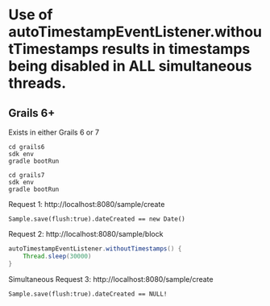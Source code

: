 # Use of autoTimestampEventListener.withoutTimestamps results in timestamps being disabled in ALL simultaneous threads.
## Grails 6+

Exists in either Grails 6 or 7
```
cd grails6
sdk env
gradle bootRun

cd grails7
sdk env
gradle bootRun
```


Request 1: http://localhost:8080/sample/create
```
Sample.save(flush:true).dateCreated == new Date()
```

Request 2: http://localhost:8080/sample/block
```groovy
autoTimestampEventListener.withoutTimestamps() {
    Thread.sleep(30000)
}
```

Simultaneous Request 3: http://localhost:8080/sample/create
```
Sample.save(flush:true).dateCreated == NULL!
```
